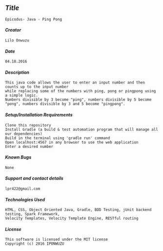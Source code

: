 ## _Title_
	Epicodus- Java - Ping Pong
	
#### _Creator_
	Lilo Onwuzu 
	
#### _Date_
	04.18.2016

#### _Description_
	This java code allows the user to enter an input number and then counts up to the input number
  	while replacing some of the numbers with ping, pong or pingpong using a simple logic. 
  	Numbers divisible by 3 become "ping", numbers divisible by 5 become "pong", numbers divisible by 3 and 5 become "pingpong".


#### _Setup/Installation Requirements_	 
	Clone this repository
	Install Gradle (a build & test automation program that will manage all our dependencies)
	Build in the terminal using 'gradle run' command
 	Open localhost:4567 in any browser to use the web application
	Enter a desired number

#### _Known Bugs_
 	None

#### _Support and contact details_
	lpr422@gmail.com
	
#### _Technologies Used_
	HTML, CSS, Object Oriented Java, Gradle, BDD Testing, jUnit backend testing, Spark Framework, 
	Velocity Templates, Velocity Template Engine, RESTful routing

#### _License_
	This software is licensed under the MIT license
	Copyright (c) 2016 IPONWUZU


